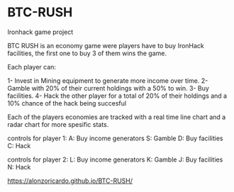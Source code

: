 # BTC-RUSH
Ironhack game project

BTC RUSH is an economy game were players have to buy IronHack facilities, the first one to buy 3 of them wins the game. 

Each player can:

1- Invest in Mining equipment to generate more income over time.
2- Gamble with 20% of their current holdings with a 50% to win.
3- Buy facilities.
4- Hack the other player for a total of 20% of their holdings and a 10% chance of the hack being succesful

Each of the players economies are tracked with a real time line chart and a radar chart for more spesific stats.

controls for player 1:
A: Buy income generators
S: Gamble
D: Buy facilities
C: Hack

controls for player 2:
L: Buy income generators
K: Gamble
J: Buy facilities
N: Hack

https://alonzoricardo.github.io/BTC-RUSH/

